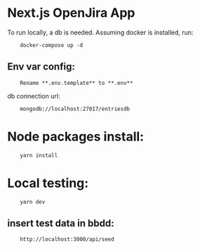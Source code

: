 # Next.js OpenJira App

To run locally, a db is needed.
Assuming docker is installed, run:

```
    docker-compose up -d
```

## Env var config:

```
    Rename **.env.template** to **.env**
```

db connection url:

```
    mongodb://localhost:27017/entriesdb
```

# Node packages install:

```
    yarn install
```

# Local testing:

```
    yarn dev
```

## insert test data in bbdd:

```
    http://localhost:3000/api/seed
```
